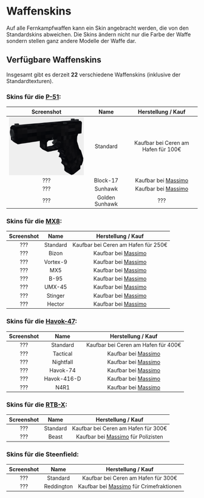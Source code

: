 # Waffenskins

Auf alle Fernkampfwaffen kann ein Skin angebracht werden, die von den Standardskins abweichen.
Die Skins ändern nicht nur die Farbe der Waffe sondern stellen ganz andere Modelle der Waffe dar.

## Verfügbare Waffenskins
Insgesamt gibt es derzeit **22** verschiedene Waffenskins (inklusive der Standardtexturen).

### Skins für die [P-51](../../items/weapons/pistole.md):

<table>
<thead>
<tr>
<th style="text-align:center"> Screenshot </th>
<th style="text-align:center">Name</th>
<th style="text-align:center">Herstellung / Kauf</th>
</thead>
<tbody>
<tr>
<td style="text-align:center"> <img align="center" src="/assets/image/items/weapons/P-51.png" alt="P-51"> </td>
<td style="text-align:center">Standard</td>
<td style="text-align:center">Kaufbar bei Ceren am Hafen für 100€</td>
</tr>
<tr>
<td style="text-align:center">???</td>
<td style="text-align:center">Block-17</td>
<td style="text-align:center">Kaufbar bei <a href="../../other/massimo.md">Massimo</a></td>
</tr>
<tr>
<td style="text-align:center">???</td>
<td style="text-align:center">Sunhawk</td>
<td style="text-align:center">Kaufbar bei <a href="../../other/massimo.md">Massimo</a></td>
</tr>
<tr>
<td style="text-align:center">???</td>
<td style="text-align:center">Golden Sunhawk</td>
<td style="text-align:center">???</td>
</tr>
</tbody>
</table>

### Skins für die [MX8](../../items/weapons/maschinenpistole.md):

| Screenshot | Name | Herstellung / Kauf |
|:-:|:-:|:-:|
| ??? | Standard | Kaufbar bei Ceren am Hafen für 250€ |
| ??? | Bizon | Kaufbar bei [Massimo](../../other/massimo.md) |
| ??? | Vortex-9 | Kaufbar bei [Massimo](../../other/massimo.md) |
| ??? | MX5 | Kaufbar bei [Massimo](../../other/massimo.md) |
| ??? | B-95 | Kaufbar bei [Massimo](../../other/massimo.md) |
| ??? | UMX-45 | Kaufbar bei [Massimo](../../other/massimo.md) |
| ??? | Stinger | Kaufbar bei [Massimo](../../other/massimo.md) |
| ??? | Hector | Kaufbar bei [Massimo](../../other/massimo.md) |

### Skins für die [Havok-47](../../items/weapons/sturmgewehr.md):

| Screenshot | Name | Herstellung / Kauf |
|:-:|:-:|:-:|
| ??? | Standard | Kaufbar bei Ceren am Hafen für 400€ |
| ??? | Tactical | Kaufbar bei [Massimo](../../other/massimo.md) |
| ??? | Nightfall | Kaufbar bei [Massimo](../../other/massimo.md) |
| ??? | Havok-74 | Kaufbar bei [Massimo](../../other/massimo.md) |
| ??? | Havok-416-D | Kaufbar bei [Massimo](../../other/massimo.md) |
| ??? | N4R1 | Kaufbar bei [Massimo](../../other/massimo.md) |

### Skins für die [RTB-X](../../items/weapons/sniper.md):

| Screenshot | Name | Herstellung / Kauf |
|:-:|:-:|:-:|
| ??? | Standard | Kaufbar bei Ceren am Hafen für 300€ |
| ??? | Beast | Kaufbar bei [Massimo](../../other/massimo.md) für Polizisten |

### Skins für die Steenfield:

| Screenshot | Name | Herstellung / Kauf |
|:-:|:-:|:-:|
| ??? | Standard | Kaufbar bei Ceren am Hafen für 300€ |
| ??? | Reddington | Kaufbar bei [Massimo](../../other/massimo.md) für Crimefraktionen |
